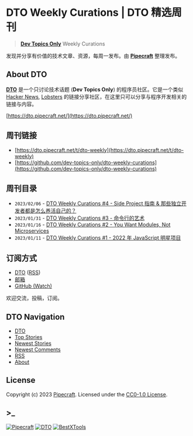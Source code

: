 # DTO Weekly Curations | DTO 精选周刊

> [**Dev Topics Only**](https://dto.pipecraft.net/) Weekly Curations

发现并分享有价值的技术文章、资源，每周一发布。由 [**Pipecraft**](https://dto.pipecraft.net/) 整理发布。

## About DTO

[**DTO**](https://dto.pipecraft.net/?utm_source=discuss-cn.pipecraft.net) 是一个只讨论技术话题 (**Dev Topics Only**) 的程序员社区。它是一个类似 [Hacker News](https://news.ycombinator.com/), [Lobsters](https://lobste.rs/) 的链接分享社区，在这里只可以分享与程序开发相关的链接与内容。

[https://dto.pipecraft.net/](https://dto.pipecraft.net/)

## 周刊链接

- [https://dto.pipecraft.net/t/dto-weekly](https://dto.pipecraft.net/t/dto-weekly)
- [https://github.com/dev-topics-only/dto-weekly-curations](https://github.com/dev-topics-only/dto-weekly-curations)

## 周刊目录

- `2023/02/06` - [DTO Weekly Curations #4 - Side Project 指南 & 那些独立开发者都是怎么养活自己的？](https://github.com/dev-topics-only/dto-weekly-curations/blob/main/weekly/issue-4.md)
- `2023/01/31` - [DTO Weekly Curations #3 - 命令行的艺术](https://github.com/dev-topics-only/dto-weekly-curations/blob/main/weekly/issue-3.md)
- `2023/01/16` - [DTO Weekly Curations #2 - You Want Modules, Not Microservices](https://github.com/dev-topics-only/dto-weekly-curations/blob/main/weekly/issue-2.md)
- `2023/01/11` - [DTO Weekly Curations #1 - 2022 年 JavaScript 明星项目](https://github.com/dev-topics-only/dto-weekly-curations/blob/main/weekly/issue-1.md)

## 订阅方式

- [DTO](https://dto.pipecraft.net/t/dto-weekly) ([RSS](https://dto.pipecraft.net/t/dto-weekly.rss))
- [邮箱](https://tinyletter.com/dto)
- [GitHub (Watch)](https://github.com/dev-topics-only/dto-weekly-curations)

欢迎交流，投稿，订阅。

## DTO Navigation

- [DTO](https://dto.pipecraft.net/)
- [Top Stories](https://dto.pipecraft.net/top)
- [Newest Stories](https://dto.pipecraft.net/newest)
- [Newest Comments](https://dto.pipecraft.net/comments)
- [RSS](https://dto.pipecraft.net/s/8enlvn/dto_rss_feed)
- [About](https://dto.pipecraft.net/about)

## License

Copyright (c) 2023 [Pipecraft](https://www.pipecraft.net). Licensed under the [CC0-1.0 License](https://github.com/dev-topics-only/dto-weekly-curations/blob/main/LICENSE).

## >\_

[![Pipecraft](https://img.shields.io/badge/site-pipecraft-brightgreen)](https://www.pipecraft.net)
[![DTO](https://img.shields.io/badge/site-DTO-brightgreen)](https://dto.pipecraft.net)
[![BestXTools](https://img.shields.io/badge/site-bestxtools-brightgreen)](https://www.bestxtools.com)
